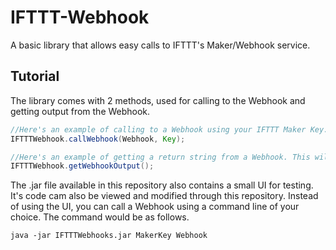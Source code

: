 # IFTTT-Webhook
 A basic library that allows easy calls to IFTTT's Maker/Webhook service.
## Tutorial
 The library comes with 2 methods, used for calling to the Webhook and getting output from the Webhook.
 ```java
 //Here's an example of calling to a Webhook using your IFTTT Maker Key.
 IFTTTWebhook.callWebhook(Webhook, Key);
 
 //Here's an example of getting a return string from a Webhook. This will return an empty string if no Webhook has been called before.
 IFTTTWebhook.getWebhookOutput();
 ```
 The .jar file available in this repository also contains a small UI for testing. It's code cam also be viewed and modified through this repository. Instead of using the UI, you can call a Webhook using a command line of your choice. The command would be as follows.
 ```batch
 java -jar IFTTTWebhooks.jar MakerKey Webhook
 ```

